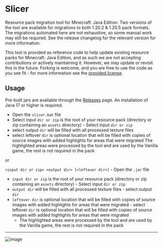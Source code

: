 # Slicer
Resource pack migration tool for Minecraft: Java Edition.
Two versions of the tool are available for migrations to both 1.20.2 & 1.20.5 pack formats. 
The migrations automated here are not exhaustive, so some manual work may still be required. See the release changelog for the relevant version for more information.

This tool is provided as reference code to help update existing resource packs for Minecraft: Java Edition, and as such we are not accepting contributions or actively maintaining it. However, we may update or revisit this in the future. Forking is welcome, and you are free to use the code as you see fit - for more information see the [provided license](LICENSE).

## Usage
Pre-built jars are available through the [Releases](https://github.com/satanicantichrist/slicer-gui/releases) page. An installation of Java 17 or higher is required.

- Open the `slicer.bat` file 
- Select input `dir or zip` is the root of your resource pack (directory or zip containing an `assets` directory)	- Select input `dir or zip`
- select output `dir` will be filled with all processed texture files
- select leftover `dir` is optional location that will be filled with copies of source images with added highlights for areas that were migrated
The highlighted areas were processed by the tool and are used by the Vanilla game, the rest is not required in the pack

or

`<input dir or zip> <output dir> [<leftover dir>]`	- Open the `.jar` file
- `input dir or zip` is the root of your resource pack (directory or zip containing an `assets` directory)	- Select input `dir or zip`
- `output dir` will be filled with all processed texture files	- select output `dir`
- `leftover dir` is optional location that will be filled with copies of source images with added highlights for areas that were migrated	- select leftover `dir` is optional location that will be filled with copies of source images with added highlights for areas that were migrated
  - The highlighted areas were processed by the tool and are used by the Vanilla game, the rest is not required in the pack
 ---
![image](https://github.com/satanicantichrist/slicer-gui/assets/72868272/b14abfb1-da29-44fb-97d6-2cf6208d2823)

